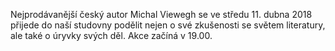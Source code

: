 
Nejprodávanější český autor Michal Viewegh se ve středu 11. dubna 2018 přijede
do naší studovny podělit nejen o své zkušenosti se světem literatury, ale také
o úryvky svých děl. Akce začíná v 19.00.
